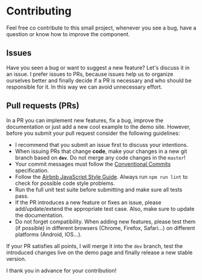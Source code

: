 # Contributing

Feel free co contribute to this small project, whenever you see a bug, have a question or know how to improve the component. 

## Issues
Have you seen a bug or want to suggest a new feature? Let's discuss it in an issue. I prefer issues to PRs, because 
issues help us to organize ourselves better and finally decide if a PR is necessary and who should be responsible for it. 
In this way we can avoid unnecessary effort.

## Pull requests (PRs)
In a PR you can implement new features, fix a bug, improve the documentation or just add a new cool example to the demo site.
However, before you submit your pull request consider the following guidelines:

- I recommend that you submit an issue first to discuss your intentions.
- When issuing PRs that change **code**, make your changes in a new git branch based on **`dev`**. Do not merge any 
 code changes in the `master`! 
- Your commit messages must follow the [Conventional Commits](https://www.conventionalcommits.org/en/v1.0.0/) specification.
- Follow the [Airbnb JavaScript Style Guide](https://github.com/airbnb/javascript). Always run `npm run lint` to 
check for possible code style problems. 
- Run the full unit test suite before submitting and make sure all tests pass.
- If the PR introduces a new feature or fixes an issue, please add/update/extend the appropriate test case. Also, make sure to update
 the documentation.
- Do not forget compatibility. When adding new features, please test them (if possible) in different browsers (Chrome, Firefox, Safari...)
 on different platforms (Android, IOS...).

If your PR satisfies all points, I will merge it into the `dev` branch, test the introduced changes live on the demo page
and finally release a new stable version.

I thank you in advance for your contribution!
